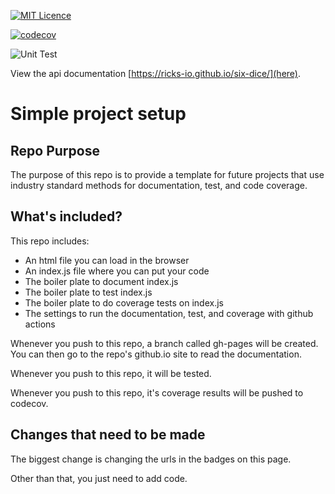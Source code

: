 [![MIT Licence](https://badges.frapsoft.com/os/mit/mit.svg?v=103)](https://opensource.org/licenses/mit-license.php)

[![codecov](https://codecov.io/gh/ricks-io/six-dice/branch/master/graph/badge.svg)](https://codecov.io/gh/ricks-io/six-dice)

![Unit Test](https://github.com/ricks-io/six-dice/workflows/Unit%20Test/badge.svg)

View the api documentation [https://ricks-io.github.io/six-dice/](here).




# Simple project setup

## Repo Purpose

The purpose of this repo is to provide a template for future projects that use industry standard methods for documentation, test, and code coverage.

## What's included?

This repo includes:
- An html file you can load in the browser
- An index.js file  where you can put your code
- The boiler plate to document index.js
- The boiler plate to test index.js
- The boiler plate to do coverage tests on index.js
- The settings to run the documentation, test, and coverage with github actions

Whenever you push to this repo, a branch called gh-pages will be created. You can then go to the repo's github.io site to read the documentation.

Whenever you push to this repo, it will be tested.

Whenever you push to this repo, it's coverage results will be pushed to codecov.

## Changes that need to be made

The biggest change is changing the urls in the badges on this page.

Other than that, you just need to add code.
